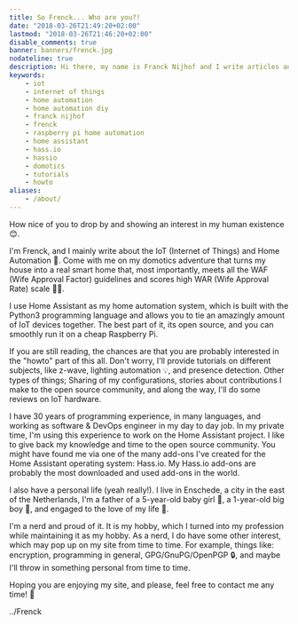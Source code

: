 ```yaml
---
title: So Frenck... Who are you?!
date: "2018-03-26T21:49:20+02:00"
lastmod: "2018-03-26T21:46:20+02:00"
disable_comments: true
banner: banners/frenck.jpg
nodateline: true
description: Hi there, my name is Franck Nijhof and I write articles and tutorials about IoT, Home Automation, Home Assistant, and my opinions. I guess you came to my site to learn more about ...
keywords:
    - iot
    - internet of things
    - home automation
    - home automation diy
    - franck nijhof
    - frenck
    - raspberry pi home automation
    - home assistant
    - hass.io
    - hassio
    - domotics
    - tutorials
    - howto
aliases:
    - /about/
---
```


How nice of you to drop by and showing an interest in my human existence
:blush:.

I'm Frenck, and I mainly write about the IoT (Internet of Things) and Home
Automation :house_with_garden:. Come with me on my domotics adventure that
turns my house into a real smart home that, most importantly,
meets all the WAF (Wife Approval Factor) guidelines and
scores high WAR (Wife Approval Rate) scale :ok_woman:.

I use Home Assistant as my home automation system, which is built with the
Python3 programming language and allows you to tie an amazingly amount of IoT
devices together. The best part of it, its open source, and you can smoothly
run it on a cheap Raspberry Pi.

If you are still reading, the chances are that you are probably interested in
the "howto" part of this all. Don't worry, I'll provide tutorials on different
subjects, like z-wave, lighting automation :bulb:, and presence detection. Other
types of things; Sharing of my configurations, stories about contributions I
make to the open source community, and along the way, I'll do some reviews on
IoT hardware.

I have 30 years of programming experience, in many languages, and working as
software & DevOps engineer in my day to day job. In my private time, I'm using
this experience to work on the Home Assistant project. I like to give
back my knowledge and time to the open source community. You might have found
me via one of the many add-ons I've created for the Home Assistant operating
system: Hass.io. My Hass.io add-ons are probably the most downloaded and used
add-ons in the world.

I also have a personal life (yeah really!). I live in Enschede, a city in the
east of the Netherlands, I'm a father of a 5-year-old baby girl :girl:,
a 1-year-old big boy :baby:, and engaged to the love of my life :couple_with_heart:. 

I'm a nerd and proud of it. It is my hobby, which I turned into my profession
while maintaining it as my hobby. As a nerd, I do have some other interest,
which may pop up on my site from time to time. For example, things like:
encryption, programming in general, GPG/GnuPG/OpenPGP :lock:, and maybe I'll
throw in something personal from time to time.

Hoping you are enjoying my site, and please, feel free to contact me any time!
:punch:

../Frenck